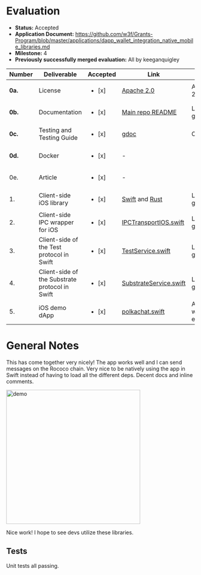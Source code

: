# Evaluation

- **Status:** Accepted
- **Application Document:** https://github.com/w3f/Grants-Program/blob/master/applications/dapp_wallet_integration_native_mobile_libraries.md
- **Milestone:** 4
- **Previously successfully merged evaluation:** All by keeganquigley

| Number | Deliverable | Accepted | Link | Notes |
| ------------- | ------------- | ------------- | ------------- | ------------- |
| **0a.** | License | <ul><li>[x] </li></ul> | [Apache 2.0](https://github.com/tesseract-one/Tesseract.swift/blob/master/LICENSE) | Apache 2.0 |
| **0b.** | Documentation | <ul><li>[x] </li></ul> | [Main repo README](https://github.com/tesseract-one/Tesseract.swift) | Looks good. |
| **0c.** | Testing and Testing Guide | <ul><li>[x] </li></ul> | [gdoc](https://docs.google.com/document/d/1_tt_eB_VlrCBuBhG7nU_3-3kY-4qBWLvESvSQOtNz38) | Ok.|
| **0d.** | Docker | <ul><li>[x] </li></ul> | - |  |
| 0e. | Article | <ul><li>[x] </li></ul> | - | |
| 1. | Client-side iOS library | <ul><li>[x] </li></ul> | [Swift](https://github.com/tesseract-one/Tesseract.swift/tree/master/Sources/TesseractClient/) and [Rust](https://github.com/tesseract-one/Tesseract.swift/tree/master/Rust/framework/) | Looks good. |
| 2. | Client-side IPC wrapper for iOS | <ul><li>[x] </li></ul> | [IPCTransportIOS.swift](https://github.com/tesseract-one/Tesseract.swift/blob/master/Sources/TesseractTransportsClient/iOS/IPCTransportIOS.swift) | Looks good. |
| 3. | Client-side of the Test protocol in Swift | <ul><li>[x] </li></ul> | [TestService.swift](https://github.com/tesseract-one/Tesseract.swift/blob/master/Sources/TesseractShared/Protocols/TestService.swift) | Looks good. |
| 4. | Client-side of the Substrate protocol in Swift | <ul><li>[x] </li></ul> | [SubstrateService.swift](https://github.com/tesseract-one/Tesseract.swift/blob/master/Sources/TesseractShared/Protocols/SubstrateService.swift) | Looks good. |
| 5. | iOS demo dApp | <ul><li>[x] </li></ul> | [polkachat.swift](https://github.com/tesseract-one/polkachat.swift) | App works as expected. |

# General Notes

This has come together very nicely! The app works well and I can send messages on the Rococo chain. Very nice to be natively using the app in Swift instead of having to load all the different deps. Decent docs and inline comments.

<img width="358" alt="demo" src="https://github.com/w3f/Grant-Milestone-Delivery/assets/35080151/046903b6-91a2-4fa7-913d-413aea703e80">

Nice work! I hope to see devs utilize these libraries.

## Tests

Unit tests all passing.
